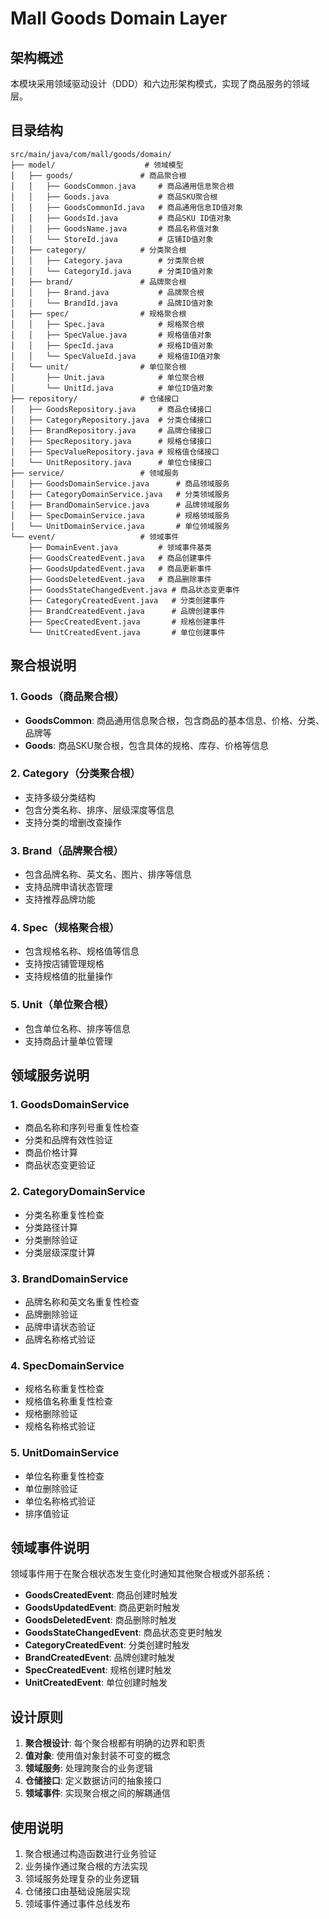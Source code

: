 # Mall Goods Domain Layer

## 架构概述

本模块采用领域驱动设计（DDD）和六边形架构模式，实现了商品服务的领域层。

## 目录结构

```
src/main/java/com/mall/goods/domain/
├── model/                    # 领域模型
│   ├── goods/               # 商品聚合根
│   │   ├── GoodsCommon.java     # 商品通用信息聚合根
│   │   ├── Goods.java           # 商品SKU聚合根
│   │   ├── GoodsCommonId.java   # 商品通用信息ID值对象
│   │   ├── GoodsId.java         # 商品SKU ID值对象
│   │   ├── GoodsName.java       # 商品名称值对象
│   │   └── StoreId.java         # 店铺ID值对象
│   ├── category/            # 分类聚合根
│   │   ├── Category.java        # 分类聚合根
│   │   └── CategoryId.java      # 分类ID值对象
│   ├── brand/               # 品牌聚合根
│   │   ├── Brand.java           # 品牌聚合根
│   │   └── BrandId.java         # 品牌ID值对象
│   ├── spec/                # 规格聚合根
│   │   ├── Spec.java            # 规格聚合根
│   │   ├── SpecValue.java       # 规格值值对象
│   │   ├── SpecId.java          # 规格ID值对象
│   │   └── SpecValueId.java     # 规格值ID值对象
│   └── unit/                # 单位聚合根
│       ├── Unit.java            # 单位聚合根
│       └── UnitId.java          # 单位ID值对象
├── repository/              # 仓储接口
│   ├── GoodsRepository.java     # 商品仓储接口
│   ├── CategoryRepository.java  # 分类仓储接口
│   ├── BrandRepository.java     # 品牌仓储接口
│   ├── SpecRepository.java      # 规格仓储接口
│   ├── SpecValueRepository.java # 规格值仓储接口
│   └── UnitRepository.java      # 单位仓储接口
├── service/                 # 领域服务
│   ├── GoodsDomainService.java      # 商品领域服务
│   ├── CategoryDomainService.java   # 分类领域服务
│   ├── BrandDomainService.java      # 品牌领域服务
│   ├── SpecDomainService.java       # 规格领域服务
│   └── UnitDomainService.java       # 单位领域服务
└── event/                   # 领域事件
    ├── DomainEvent.java         # 领域事件基类
    ├── GoodsCreatedEvent.java   # 商品创建事件
    ├── GoodsUpdatedEvent.java   # 商品更新事件
    ├── GoodsDeletedEvent.java   # 商品删除事件
    ├── GoodsStateChangedEvent.java # 商品状态变更事件
    ├── CategoryCreatedEvent.java   # 分类创建事件
    ├── BrandCreatedEvent.java      # 品牌创建事件
    ├── SpecCreatedEvent.java       # 规格创建事件
    └── UnitCreatedEvent.java       # 单位创建事件
```

## 聚合根说明

### 1. Goods（商品聚合根）
- **GoodsCommon**: 商品通用信息聚合根，包含商品的基本信息、价格、分类、品牌等
- **Goods**: 商品SKU聚合根，包含具体的规格、库存、价格等信息

### 2. Category（分类聚合根）
- 支持多级分类结构
- 包含分类名称、排序、层级深度等信息
- 支持分类的增删改查操作

### 3. Brand（品牌聚合根）
- 包含品牌名称、英文名、图片、排序等信息
- 支持品牌申请状态管理
- 支持推荐品牌功能

### 4. Spec（规格聚合根）
- 包含规格名称、规格值等信息
- 支持按店铺管理规格
- 支持规格值的批量操作

### 5. Unit（单位聚合根）
- 包含单位名称、排序等信息
- 支持商品计量单位管理

## 领域服务说明

### 1. GoodsDomainService
- 商品名称和序列号重复性检查
- 分类和品牌有效性验证
- 商品价格计算
- 商品状态变更验证

### 2. CategoryDomainService
- 分类名称重复性检查
- 分类路径计算
- 分类删除验证
- 分类层级深度计算

### 3. BrandDomainService
- 品牌名称和英文名重复性检查
- 品牌删除验证
- 品牌申请状态验证
- 品牌名称格式验证

### 4. SpecDomainService
- 规格名称重复性检查
- 规格值名称重复性检查
- 规格删除验证
- 规格名称格式验证

### 5. UnitDomainService
- 单位名称重复性检查
- 单位删除验证
- 单位名称格式验证
- 排序值验证

## 领域事件说明

领域事件用于在聚合根状态发生变化时通知其他聚合根或外部系统：

- **GoodsCreatedEvent**: 商品创建时触发
- **GoodsUpdatedEvent**: 商品更新时触发
- **GoodsDeletedEvent**: 商品删除时触发
- **GoodsStateChangedEvent**: 商品状态变更时触发
- **CategoryCreatedEvent**: 分类创建时触发
- **BrandCreatedEvent**: 品牌创建时触发
- **SpecCreatedEvent**: 规格创建时触发
- **UnitCreatedEvent**: 单位创建时触发

## 设计原则

1. **聚合根设计**: 每个聚合根都有明确的边界和职责
2. **值对象**: 使用值对象封装不可变的概念
3. **领域服务**: 处理跨聚合的业务逻辑
4. **仓储接口**: 定义数据访问的抽象接口
5. **领域事件**: 实现聚合根之间的解耦通信

## 使用说明

1. 聚合根通过构造函数进行业务验证
2. 业务操作通过聚合根的方法实现
3. 领域服务处理复杂的业务逻辑
4. 仓储接口由基础设施层实现
5. 领域事件通过事件总线发布 